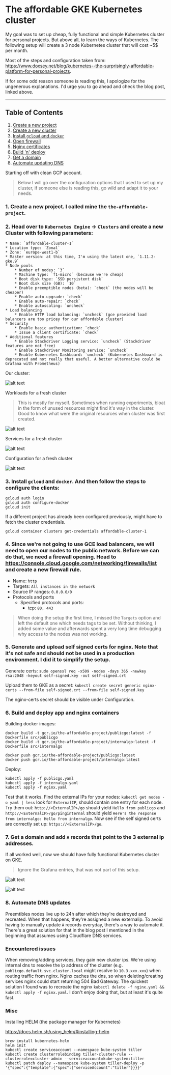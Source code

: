 # The affordable GKE Kubernetes cluster

My goal was to set up cheap, fully functional and simple Kubernetes cluster for personal projects. But above all, to learn the ways of Kubernetes. The following setup will create a 3 node Kubernetes cluster that will cost ~5$ per month.

Most of the steps and configuration taken from: https://www.doxsey.net/blog/kubernetes--the-surprisingly-affordable-platform-for-personal-projects.

If for some odd reason someone is reading this, I apologize for the ungenerous explanations. I'd urge you to go ahead and check the blog post, linked above.

-----

## Table of Contents
1. [Create a new project](#section-1)
2. [Create a new cluster](#section-2)
3. [Install `gcloud` and `docker`](#section-3)
4. [Open firewall](#section-4)
5. [Nginx certificates](#section-5)
6. [Build 'n' deploy](#section-6)
7. [Get a domain](#section-7)
8. [Automate updating DNS](#section-8)

Starting off with clean GCP account.

> Below I will go over the configuration options that I used to set up my cluster, if someone else is reading this, go wild and adapt it to your needs.

### 1. Create a new project. I called mine the `the-affordable-project`.<a name="section-1"></a>

### 2.  Head over to `Kubernetes Engine` -> `Clusters` and create a new Cluster with following parameters: <a name="section-2"></a>
    * Name: `affordable-cluster-1`
    * Location type: `Zonal`
    * Zone: `europe-west1-b`
    * Master version: at this time, I'm using the latest one, `1.11.2-gke.9`
    * Node pools
        * Number of nodes: `3`
        * Machine type: `f1-micro` (because we're cheap)
        * Boot disk type: `SSD persistent disk`
        * Boot disk size (GB): `10`
        * Enable preemptible nodes (beta): `check` (the nodes will be cheaper)
        * Enable auto-upgrade: `check`
        * Enable auto-repair: `check`
        * Enable autoscaling: `uncheck`
    * Load balancing
        * Enable HTTP load balancing: `uncheck` (gce provided load balancers are too pricey for our affordable cluster)
    * Security
        * Enable basic authentication: `check`
        * Issue a client certificate: `check` 
    * Additional features
        * Enable Stackdriver Logging service: `uncheck` (Stackdriver features are not free)
        * Enable Stackdriver Monitoring service: `uncheck`
        * Enable Kubernetes Dashboard: `uncheck` (Kubernetes Dashboard is deprecated and not really that useful. A better alternative could be Grafana with Prometheus)

Our cluster:

![alt text](img/1_cluster.png)

Workloads for a fresh cluster
> This is mostly for myself. Sometimes when running experiments, bloat in the form of unused resources might find it's way in the cluster. Good to know what were the original resources when cluster was first created.

![alt text](img/2_workloads.png)

Services for a fresh cluster

![alt text](img/3_services.png)

Configuration for a fresh cluster

![alt text](img/4_configuration.png)

### 3. Install `gcloud` and `docker`. And then follow the steps to configure the clients:<a name="section-3"></a>
```
gcloud auth login
gcloud auth configure-docker
gcloud init
```

If a different project has already been configured previously, might have to fetch the cluster credentials.

`gcloud container clusters get-credentials affordable-cluster-1`


### 4. Since we're not going to use GCE load balancers, we will need to open our nodes to the public network. Before we can do that, we need a firewall opening. Head to https://console.cloud.google.com/networking/firewalls/list and create a new firewall rule.<a name="section-4"></a>

* Name: `http`
* Targets: `All instances in the network`
* Source IP ranges: `0.0.0.0/0`
* Protocols and ports
    * Specified protocols and ports:
        * tcp: `80, 443`

> When doing the setup the first time, I missed the `Targets` option and left the default one which needs tags to be set. Without thinking, I added some value and afterwards spent a very long time debugging why access to the nodes was not working.


### 5. Generate and upload self signed certs for nginx. Note that it's not safe and should not be used in a production environment. I did it to simplify the setup.<a name="section-5"></a>

Generate certs: `sudo openssl req -x509 -nodes -days 365 -newkey rsa:2048 -keyout self-signed.key -out self-signed.crt`

Upload them to GKE as a secret: `kubectl create secret generic nginx-certs --from-file self-signed.crt --from-file self-signed.key`

The nginx-certs secret should be visible under Configuration.

### 6. Build and deploy app and nginx containers<a name="section-6"></a>

Building docker images:
```
docker build -t gcr.io/the-affordable-project/publicgo:latest -f Dockerfile src/publicgo
docker build -t gcr.io/the-affordable-project/internalgo:latest -f Dockerfile src/internalgo

docker push gcr.io/the-affordable-project/publicgo:latest
docker push gcr.io/the-affordable-project/internalgo:latest
```

Deploy:
```
kubectl apply -f publicgo.yaml
kubectl apply -f internalgo.yaml
kubectl apply -f nginx.yaml
```

Test that it works. Find the external IPs for your nodes: `kubectl get nodes -o yaml | less` look for `ExternalIP`, should contain one entry for each node. Try them out:
`http://<ExternalIP>/go` should yield `Hello from publicgo` and `http://<ExternalIP>/go/pinginternal` should yield `Here's the response from internalgo: Hello from internalgo`. Now see if the self signed certs are correctly set up: `https://<ExternalIP>/go`.


### 7. Get a domain and add `A` records that point to the 3 external ip addresses.<a name="section-7"></a>
If all worked well, now we should have fully functional Kubernetes cluster on GKE.
> Ignore the Grafana entries, that was not part of this setup.

![alt text](img/6_final_workloads.png)

![alt text](img/7_final_services.png)

### 8. Automate DNS updates<a name="section-8"></a>
Preemtibles nodes live up to 24h after which they're destroyed and recreated. When that happens, they're assigned a new externalip. To avoid having to manually update `A` records everyday, there's a way to automate it. There's a great solution for that in the blog post I mentioned in the beginning that assumes using Cloudflare DNS services.


### Encountered issues
When removing/adding services, they gain new cluster ips. We're using internal dns to resolve the ip address of the cluster (e.g. `publicgo.default.svc.cluster.local` might resolve to `10.3.xxx.xxx`) when routing traffic from nginx. Nginx caches the dns, so when deleting/creating services nginx could start returning 504 Bad Gateway. The quickest solution I found was to recreate the nginx `kubectl delete -f nginx.yaml && kubectl apply -f nginx.yaml`. I don't enjoy doing that, but at least it's quite fast.















### Misc
Installing HELM (the package manager for Kubernetes)

https://docs.helm.sh/using_helm/#installing-helm
```
brew install kubernetes-helm
helm init
kubectl create serviceaccount --namespace kube-system tiller
kubectl create clusterrolebinding tiller-cluster-rule --clusterrole=cluster-admin --serviceaccount=kube-system:tiller
kubectl patch deploy --namespace kube-system tiller-deploy -p '{"spec":{"template":{"spec":{"serviceAccount":"tiller"}}}}'
```
